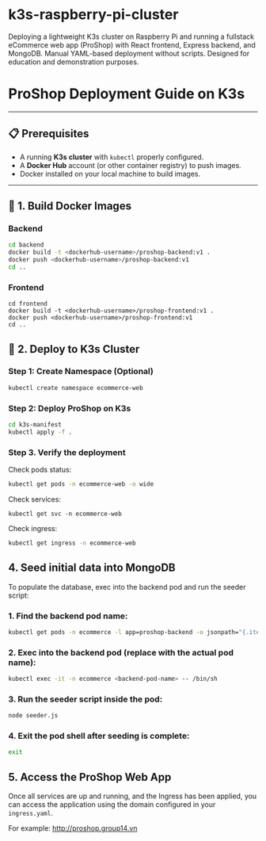# k3s-raspberry-pi-cluster
Deploying a lightweight K3s cluster on Raspberry Pi and running a fullstack eCommerce web app (ProShop) with React frontend, Express backend, and MongoDB. Manual YAML-based deployment without scripts. Designed for education and demonstration purposes.

# ProShop Deployment Guide on K3s

---

## 📋 Prerequisites

- A running **K3s cluster** with `kubectl` properly configured.
- A **Docker Hub** account (or other container registry) to push images.
- Docker installed on your local machine to build images.

---

## 🚀 1. Build Docker Images

### Backend

```bash
cd backend
docker build -t <dockerhub-username>/proshop-backend:v1 .
docker push <dockerhub-username>/proshop-backend:v1
cd ..
```
### Frontend
```
cd frontend
docker build -t <dockerhub-username>/proshop-frontend:v1 .
docker push <dockerhub-username>/proshop-frontend:v1
cd ..
```

## 🚀  2. Deploy to K3s Cluster

### Step 1: Create Namespace (Optional)
```bash
kubectl create namespace ecommerce-web
```
### Step 2: Deploy ProShop on K3s
```bash
cd k3s-manifest
kubectl apply -f .
```
### Step 3. Verify the deployment

Check pods status:
```bash
kubectl get pods -n ecommerce-web -o wide
```
Check services:
```
kubectl get svc -n ecommerce-web
```
Check ingress:
```bash
kubectl get ingress -n ecommerce-web
```
## 4. Seed initial data into MongoDB

To populate the database, exec into the backend pod and run the seeder script:
### 1. Find the backend pod name:
```bash
kubectl get pods -n ecommerce -l app=proshop-backend -o jsonpath="{.items[0].metadata.name}"
```
### 2. Exec into the backend pod (replace <backend-pod-name> with the actual pod name):
```bash
kubectl exec -it -n ecommerce <backend-pod-name> -- /bin/sh
```
### 3. Run the seeder script inside the pod:
```bash
node seeder.js
```
### 4. Exit the pod shell after seeding is complete:
```bash
exit
```
## 5. Access the ProShop Web App
Once all services are up and running, and the Ingress has been applied, you can access the application using the domain configured in your `ingress.yaml`.

For example: http://proshop.group14.vn



